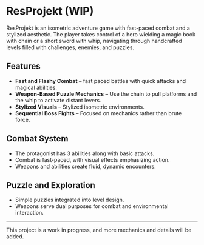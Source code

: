 # ResProjekt (WIP)

ResProjekt is an isometric adventure game with fast-paced combat and a stylized aesthetic. The player takes control of a hero wielding a magic book with chain or a short sword with whip, navigating through handcrafted levels filled with challenges, enemies, and puzzles.

## Features

- **Fast and Flashy Combat** – fast paced battles with quick attacks and magical abilities.
- **Weapon-Based Puzzle Mechanics** – Use the chain to pull platforms and the whip to activate distant levers.
- **Stylized Visuals** – Stylized isometric environments.
- **Sequential Boss Fights** – Focused on mechanics rather than brute force.

## Combat System

- The protagonist has 3 abilities along with basic attacks.
- Combat is fast-paced, with visual effects emphasizing action.
- Weapons and abilities create fluid, dynamic encounters.

## Puzzle and Exploration

- Simple puzzles integrated into level design.
- Weapons serve dual purposes for combat and environmental interaction.

---

This project is a work in progress, and more mechanics and details will be added.
